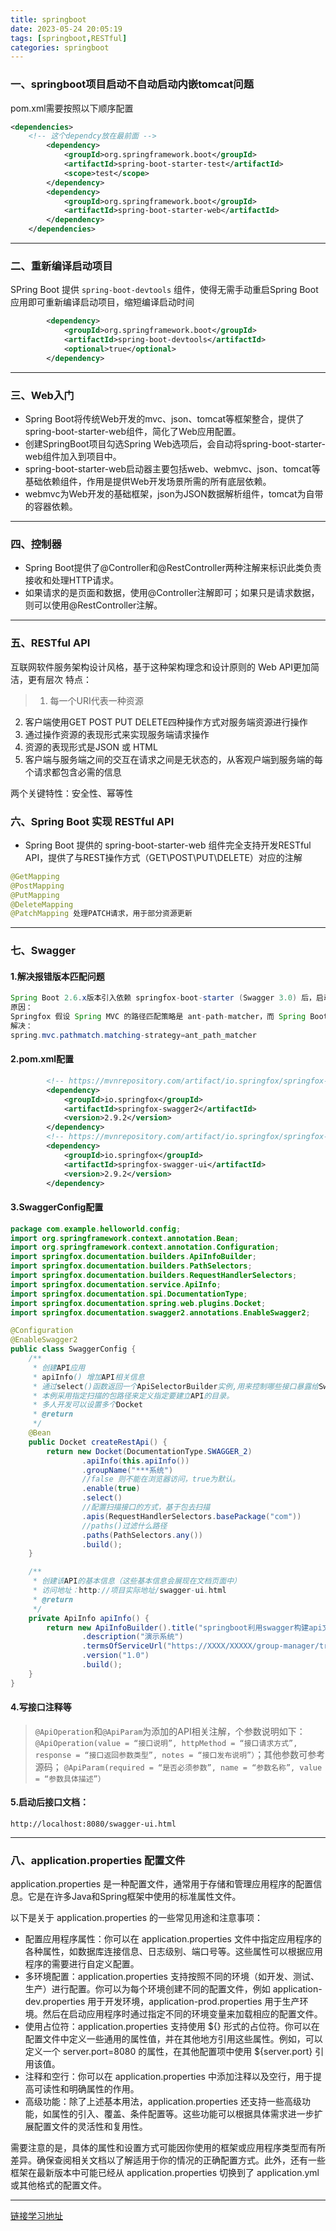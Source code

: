 ```yaml
---
title: springboot
date: 2023-05-24 20:05:19
tags: [springboot,RESTful]
categories: springboot
---
```


### 一、springboot项目启动不自动启动内嵌tomcat问题

pom.xml需要按照以下顺序配置

```xml
<dependencies>
    <!-- 这个dependcy放在最前面 -->
        <dependency>
            <groupId>org.springframework.boot</groupId>
            <artifactId>spring-boot-starter-test</artifactId>
            <scope>test</scope>
        </dependency>
        <dependency>
            <groupId>org.springframework.boot</groupId>
            <artifactId>spring-boot-starter-web</artifactId>
        </dependency>
    </dependencies>
```
---
### 二、重新编译启动项目
SPring Boot 提供  `spring-boot-devtools` 组件，使得无需手动重启Spring Boot应用即可重新编译启动项目，缩短编译启动时间
```xml
        <dependency>
            <groupId>org.springframework.boot</groupId>
            <artifactId>spring-boot-devtools</artifactId>
            <optional>true</optional>
        </dependency>
```

---
### 三、Web入门
- Spring Boot将传统Web开发的mvc、json、tomcat等框架整合，提供了spring-boot-starter-web组件，简化了Web应用配置。
- 创建SpringBoot项目勾选Spring Web选项后，会自动将spring-boot-starter- web组件加入到项目中。
- spring-boot-starter-web启动器主要包括web、webmvc、json、tomcat等基础依赖组件，作用是提供Web开发场景所需的所有底层依赖。
- webmvc为Web开发的基础框架，json为JSON数据解析组件，tomcat为自带的容器依赖。

---
### 四、控制器
- Spring Boot提供了@Controller和@RestController两种注解来标识此类负责接收和处理HTTP请求。
- 如果请求的是页面和数据，使用@Controller注解即可；如果只是请求数据，则可以使用@RestController注解。

---
### 五、RESTful API
互联网软件服务架构设计风格，基于这种架构理念和设计原则的 Web API更加简洁，更有层次
特点：
>1. 每一个URI代表一种资源
2. 客户端使用GET POST PUT DELETE四种操作方式对服务端资源进行操作
3. 通过操作资源的表现形式来实现服务端请求操作
4. 资源的表现形式是JSON 或 HTML
5. 客户端与服务端之间的交互在请求之间是无状态的，从客观户端到服务端的每个请求都包含必需的信息

两个关键特性：安全性、幂等性
### 六、Spring Boot 实现 RESTful API
- Spring Boot 提供的 spring-boot-starter-web 组件完全支持开发RESTful API，提供了与REST操作方式（GET\POST\PUT\DELETE）对应的注解
```java
@GetMapping
@PostMapping
@PutMapping
@DeleteMapping
@PatchMapping 处理PATCH请求，用于部分资源更新
```

---
### 七、Swagger
#### 1.解决报错版本匹配问题
```java
Spring Boot 2.6.x版本引入依赖 springfox-boot-starter (Swagger 3.0) 后，启动容器会报错
原因：
Springfox 假设 Spring MVC 的路径匹配策略是 ant-path-matcher，而 Spring Boot 2.6.x版本的默认匹配策略是 path-pattern-matcher，这就造成了上面的报错。
解决：
spring.mvc.pathmatch.matching-strategy=ant_path_matcher
```
#### 2.pom.xml配置
```xml
        <!-- https://mvnrepository.com/artifact/io.springfox/springfox-swagger2 -->
        <dependency>
            <groupId>io.springfox</groupId>
            <artifactId>springfox-swagger2</artifactId>
            <version>2.9.2</version>
        </dependency>
        <!-- https://mvnrepository.com/artifact/io.springfox/springfox-swagger-ui -->
        <dependency>
            <groupId>io.springfox</groupId>
            <artifactId>springfox-swagger-ui</artifactId>
            <version>2.9.2</version>
        </dependency>
```
#### 3.SwaggerConfig配置
```java
package com.example.helloworld.config;
import org.springframework.context.annotation.Bean;
import org.springframework.context.annotation.Configuration;
import springfox.documentation.builders.ApiInfoBuilder;
import springfox.documentation.builders.PathSelectors;
import springfox.documentation.builders.RequestHandlerSelectors;
import springfox.documentation.service.ApiInfo;
import springfox.documentation.spi.DocumentationType;
import springfox.documentation.spring.web.plugins.Docket;
import springfox.documentation.swagger2.annotations.EnableSwagger2;

@Configuration
@EnableSwagger2
public class SwaggerConfig {
    /**
     * 创建API应用
     * apiInfo() 增加API相关信息
     * 通过select()函数返回一个ApiSelectorBuilder实例,用来控制哪些接口暴露给Swagger来展现，
     * 本例采用指定扫描的包路径来定义指定要建立API的目录。
     * 多人开发可以设置多个Docket
     * @return
     */
    @Bean
    public Docket createRestApi() {
        return new Docket(DocumentationType.SWAGGER_2)
                .apiInfo(this.apiInfo())
                .groupName("***系统")
                //false 则不能在浏览器访问，true为默认。
                .enable(true)
                .select()
                //配置扫描接口的方式，基于包去扫描
                .apis(RequestHandlerSelectors.basePackage("com"))
                //paths()过滤什么路径
                .paths(PathSelectors.any())
                .build();
    }

    /**
     * 创建该API的基本信息（这些基本信息会展现在文档页面中）
     * 访问地址：http://项目实际地址/swagger-ui.html
     * @return
     */
    private ApiInfo apiInfo() {
        return new ApiInfoBuilder().title("springboot利用swagger构建api文档")
                .description("演示系统")
                .termsOfServiceUrl("https://XXXX/XXXXX/group-manager/tree/develop/")
                .version("1.0")
                .build();
    }
}
```
#### 4.写接口注释等
>`@ApiOperation`和`@ApiParam`为添加的API相关注解，个参数说明如下： 
`@ApiOperation(value = “接口说明”, httpMethod = “接口请求方式”, response = “接口返回参数类型”, notes = “接口发布说明”）`；其他参数可参考源码； 
`@ApiParam(required = “是否必须参数”, name = “参数名称”, value = “参数具体描述”）`

#### 5.启动后接口文档：
    http://localhost:8080/swagger-ui.html

---
### 八、application.properties 配置文件
application.properties 是一种配置文件，通常用于存储和管理应用程序的配置信息。它是在许多Java和Spring框架中使用的标准属性文件。

以下是关于 application.properties 的一些常见用途和注意事项：
- 配置应用程序属性：你可以在 application.properties 文件中指定应用程序的各种属性，如数据库连接信息、日志级别、端口号等。这些属性可以根据应用程序的需要进行自定义配置。
- 多环境配置：application.properties 支持按照不同的环境（如开发、测试、生产）进行配置。你可以为每个环境创建不同的配置文件，例如 application-dev.properties 用于开发环境，application-prod.properties 用于生产环境。然后在启动应用程序时通过指定不同的环境变量来加载相应的配置文件。
- 使用占位符：application.properties 支持使用 ${} 形式的占位符。你可以在配置文件中定义一些通用的属性值，并在其他地方引用这些属性。例如，可以定义一个 server.port=8080 的属性，在其他配置项中使用 ${server.port} 引用该值。
- 注释和空行：你可以在 application.properties 中添加注释以及空行，用于提高可读性和明确属性的作用。
- 高级功能：除了上述基本用法，application.properties 还支持一些高级功能，如属性的引入、覆盖、条件配置等。这些功能可以根据具体需求进一步扩展配置文件的灵活性和复用性。

需要注意的是，具体的属性和设置方式可能因你使用的框架或应用程序类型而有所差异。确保查阅相关文档以了解适用于你的情况的正确配置方式。此外，还有一些框架在最新版本中可能已经从 application.properties 切换到了 application.yml 或其他格式的配置文件。

---
[链接学习地址](https://thexb.notion.site/SpringBoot-Vue-7c90c8fd30c244d88604a240e608fcce)
